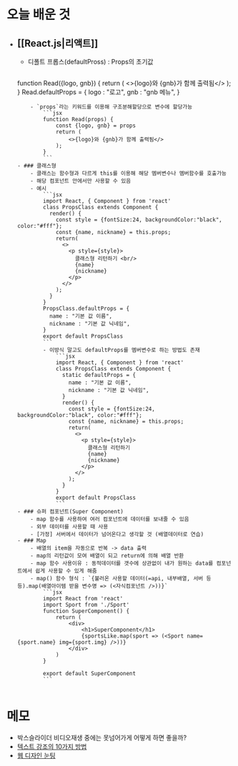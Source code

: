 # 오늘 배운 것
- ## [[React.js|리액트]]
	- 디폴트 프롭스(defaultPross) : Props의 초기값
		```jsx
	function Read({logo, gnb}) {
		return (
			<>{logo}와 {gnb}가 함께 출력됨</>
		);
	}
	Read.defaultProps = {
		logo : "로고",
		gnb : "gnb 메뉴",
	}
	```
		- `props`라는 키워드를 이용해 구조분해할당으로 변수에 할당가능
			```jsx
			function Read(props) {
				const {logo, gnb} = props
				return (
					<>{logo}와 {gnb}가 함께 출력됨</>
				);
			}
			```
	- ### 클래스형
		- 클래스는 함수형과 다르게 this를 이용해 해당 멤버변수나 멤버함수를 호출가능
		- 해당 컴포넌트 안에서만 사용할 수 있음
		- 예시
			```jsx
			import React, { Component } from 'react'
			class PropsClass extends Component {
			  render() {
			    const style = {fontSize:24, backgroundColor:"black", color:"#fff"};
			    const {name, nickname} = this.props;
			    return(
			      <>
			        <p style={style}>
			          클래스형 리턴하기 <br/>
			          {name}
			          {nickname}
			        </p>
			      </>
			    );
			  }
			}
			PropsClass.defaultProps = {
			  name : "기본 값 이름",
			  nickname : "기본 값 닉네임",
			}
			export default PropsClass
			```
			- 이방식 말고도 defaultProps를 멤버변수로 하는 방법도 존재
				```jsx
				import React, { Component } from 'react'
				class PropsClass extends Component {
				  static defaultProps = {
					name : "기본 값 이름",
					nickname : "기본 값 닉네임",
				  }
				  render() {
					const style = {fontSize:24, backgroundColor:"black", color:"#fff"};
					const {name, nickname} = this.props;
					return(
					  <>
						<p style={style}>
						  클래스형 리턴하기
						  {name}
						  {nickname}
						</p>
					  </>
					);
				  }
				}
				export default PropsClass
				```
	- ### 슈퍼 컴포넌트(Super Component)
		- map 함수를 사용하여 여러 컴포넌트에 데이터를 보내줄 수 있음
		- 외부 데이터를 사용할 때 사용
		- [가정] 서버에서 데이터가 넘어온다고 생각할 것 (배열데이터로 연습)
	- ### Map
		- 배열의 item을 자동으로 반복 -> data 출력
		- map의 리턴값이 모여 배열이 되고 return에 의해 배열 반환
		- map 함수 사용이유 : 동적데이터를 갯수에 상관없이 내가 원하는 data를 컴포넌트에서 쉽게 사용할 수 있게 해줌
		- map() 함수 형식 : `{불러온 사용할 데이터(=api, 내부배열, 서버 등등).map(배열아이템 받을 변수명 => (<자식컴포넌트 />))}`
			```jsx
			import React from 'react'
			import Sport from './Sport'
			function SuperComponent() {
				return (
					<div>
						<h1>SuperComponent</h1>
						{sportsLike.map(sport => (<Sport name={sport.name} img={sport.img} />))}
					</div>
				)
			}
			
			export default SuperComponent
			```


# 메모
- 박스슬라이더 비디오재생 중에는 못넘어가게 어떻게 하면 좋을까?
- [텍스트 강조의 10가지 방법](https://m.blog.naver.com/ajahaja15/221844996368)
- [웹 디자인 눈팅](https://dbreblog.com/52)